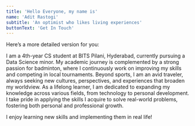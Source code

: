 ```yaml
---
title: 'Hello Everyone, my name is'
name: 'Adit Rastogi'
subtitle: 'An optimist who likes living experiences'
buttonText: 'Get In Touch'
---
```

Here’s a more detailed version for you:

I am a 4th-year CS student at BITS Pilani, Hyderabad, currently pursuing a Data Science minor. My academic journey is complemented by a strong passion for badminton, where I continuously work on improving my skills and competing in local tournaments. Beyond sports, I am an avid traveler, always seeking new cultures, perspectives, and experiences that broaden my worldview. As a lifelong learner, I am dedicated to expanding my knowledge across various fields, from technology to personal development. I take pride in applying the skills I acquire to solve real-world problems, fostering both personal and professional growth.

I enjoy learning new skills and implementing them in real life!
